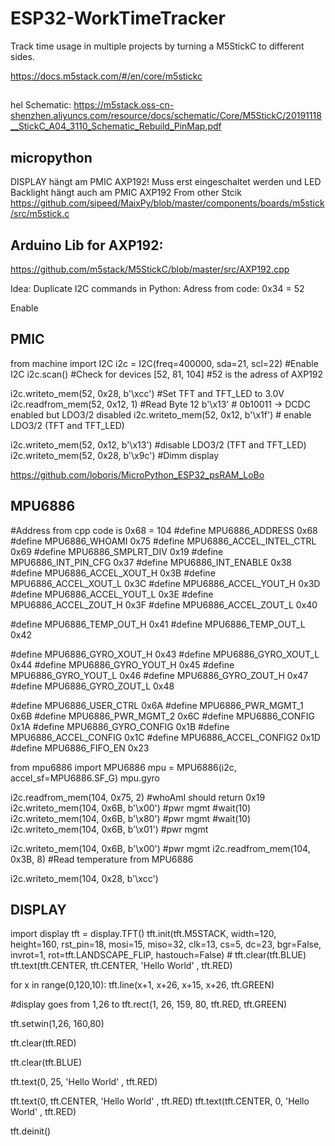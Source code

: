# ESP32-WorkTimeTracker
Track time usage in multiple projects by turning a M5StickC to different sides.

https://docs.m5stack.com/#/en/core/m5stickc

##
hel Schematic:
https://m5stack.oss-cn-shenzhen.aliyuncs.com/resource/docs/schematic/Core/M5StickC/20191118__StickC_A04_3110_Schematic_Rebuild_PinMap.pdf

## micropython
DISPLAY hängt am PMIC AXP192! Muss erst eingeschaltet werden und LED Backlight hängt auch am PMIC AXP192
From other Stcik https://github.com/sipeed/MaixPy/blob/master/components/boards/m5stick/src/m5stick.c

## Arduino Lib for AXP192:
https://github.com/m5stack/M5StickC/blob/master/src/AXP192.cpp


Idea: Duplicate I2C commands in Python:
Adress from code: 0x34 = 52

Enable
## PMIC
from machine import I2C
i2c = I2C(freq=400000, sda=21, scl=22) #Enable I2C
i2c.scan()  #Check for devices
    [52, 81, 104] #52 is the adress of AXP192

i2c.writeto_mem(52, 0x28, b'\xcc') #Set TFT and TFT_LED to 3.0V
i2c.readfrom_mem(52, 0x12, 1) #Read Byte 12
    b'\x13' # 0b10011 -> DCDC enabled but LDO3/2 disabled
i2c.writeto_mem(52, 0x12, b'\x1f') # enable LDO3/2 (TFT and TFT_LED)
   
i2c.writeto_mem(52, 0x12, b'\x13') #disable LDO3/2 (TFT and TFT_LED)
i2c.writeto_mem(52, 0x28, b'\x9c') #Dimm display


https://github.com/loboris/MicroPython_ESP32_psRAM_LoBo

## MPU6886
#Address from cpp code is 0x68 = 104
#define MPU6886_ADDRESS           0x68 
#define MPU6886_WHOAMI            0x75
#define MPU6886_ACCEL_INTEL_CTRL  0x69
#define MPU6886_SMPLRT_DIV        0x19
#define MPU6886_INT_PIN_CFG       0x37
#define MPU6886_INT_ENABLE        0x38
#define MPU6886_ACCEL_XOUT_H      0x3B
#define MPU6886_ACCEL_XOUT_L      0x3C
#define MPU6886_ACCEL_YOUT_H      0x3D
#define MPU6886_ACCEL_YOUT_L      0x3E
#define MPU6886_ACCEL_ZOUT_H      0x3F
#define MPU6886_ACCEL_ZOUT_L      0x40

#define MPU6886_TEMP_OUT_H        0x41
#define MPU6886_TEMP_OUT_L        0x42

#define MPU6886_GYRO_XOUT_H       0x43
#define MPU6886_GYRO_XOUT_L       0x44
#define MPU6886_GYRO_YOUT_H       0x45
#define MPU6886_GYRO_YOUT_L       0x46
#define MPU6886_GYRO_ZOUT_H       0x47
#define MPU6886_GYRO_ZOUT_L       0x48

#define MPU6886_USER_CTRL         0x6A
#define MPU6886_PWR_MGMT_1        0x6B
#define MPU6886_PWR_MGMT_2        0x6C
#define MPU6886_CONFIG            0x1A
#define MPU6886_GYRO_CONFIG       0x1B
#define MPU6886_ACCEL_CONFIG      0x1C
#define MPU6886_ACCEL_CONFIG2     0x1D
#define MPU6886_FIFO_EN           0x23

from mpu6886 import MPU6886
mpu = MPU6886(i2c, accel_sf=MPU6886.SF_G)
mpu.gyro


i2c.readfrom_mem(104, 0x75, 2) #whoAmI should return 0x19
i2c.writeto_mem(104, 0x6B, b'\x00') #pwr mgmt
#wait(10)
i2c.writeto_mem(104, 0x6B, b'\x80') #pwr mgmt
#wait(10)
i2c.writeto_mem(104, 0x6B, b'\x01') #pwr mgmt

i2c.writeto_mem(104, 0x6B, b'\x00') #pwr mgmt
i2c.readfrom_mem(104, 0x3B, 8) #Read temperature from MPU6886



i2c.writeto_mem(104, 0x28, b'\xcc')


## DISPLAY
import display
tft = display.TFT()
tft.init(tft.M5STACK, width=120, height=160, rst_pin=18, mosi=15, miso=32, clk=13, cs=5, dc=23, bgr=False, invrot=1, rot=tft.LANDSCAPE_FLIP, hastouch=False) #
tft.clear(tft.BLUE)
tft.text(tft.CENTER, tft.CENTER, 'Hello World' , tft.RED)


for x in range(0,120,10):
    tft.line(x+1, x+26, x+15, x+26, tft.GREEN)

#display goes from 1,26 to 
tft.rect(1, 26, 159, 80, tft.RED, tft.GREEN)


tft.setwin(1,26, 160,80)
 
tft.clear(tft.RED)

tft.clear(tft.BLUE)

 
tft.text(0, 25, 'Hello World' , tft.RED)

tft.text(0, tft.CENTER, 'Hello World' , tft.RED)
tft.text(tft.CENTER, 0, 'Hello World' , tft.RED)

tft.deinit()

